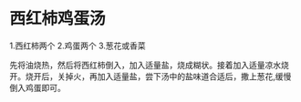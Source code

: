 # 西红柿鸡蛋汤
1.西红柿两个
2.鸡蛋两个
3.葱花或香菜

先将油烧热，然后将西红柿倒入，加入适量盐，烧成糊状。接着加入适量凉水烧开。烧开后，关掉火，再加入适量盐，尝下汤中的盐味道合适后，撒上葱花,缓慢倒入鸡蛋即可。